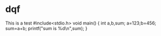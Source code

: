 # dqf
This is a test
#include<stdio.h>
void main()
{
 int a,b,sum;
 a=123;b=456;
 sum=a+b;
 printf("sum is %d\n",sum);
}
